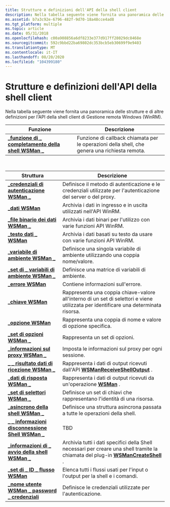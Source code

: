 ```yaml
---
title: Strutture e definizioni dell'API della shell client
description: Nella tabella seguente viene fornita una panoramica delle strutture e di altre definizioni per l'API della shell client di Gestione remota Windows (WinRM).
ms.assetid: b7a3c92e-6796-482f-9d70-18a48cce4ad8
ms.tgt_platform: multiple
ms.topic: article
ms.date: 05/31/2018
ms.openlocfilehash: c00a908856a6df8233e377d917ff28029dc8468e
ms.sourcegitcommit: 592c9bbd22ba69802dc353bcb5eb30699f9e9403
ms.translationtype: MT
ms.contentlocale: it-IT
ms.lasthandoff: 08/20/2020
ms.locfileid: "104399180"
---
```

# <a name="client-shell-api-structures-and-definitions"></a>Strutture e definizioni dell'API della shell client

Nella tabella seguente viene fornita una panoramica delle strutture e di altre definizioni per l'API della shell client di Gestione remota Windows (WinRM).



| Funzione                                                                      | Descrizione                                                                                  |
|-------------------------------------------------------------------------------|----------------------------------------------------------------------------------------------|
| [**\_funzione di \_ completamento della shell WSMan \_**](/windows/win32/api/wsman/nc-wsman-wsman_shell_completion_function) | Funzione di callback chiamata per le operazioni della shell, che genera una richiesta remota. |



 



| Struttura                                                                      | Descrizione                                                                                                                                 |
|--------------------------------------------------------------------------------|---------------------------------------------------------------------------------------------------------------------------------------------|
| [**\_credenziali di autenticazione WSMan \_**](/windows/desktop/api/Wsman/ns-wsman-wsman_authentication_credentials) | Definisce il metodo di autenticazione e le credenziali utilizzate per l'autenticazione del server o del proxy.                                              |
| [**\_dati WSMan**](/windows/desktop/api/Wsman/ns-wsman-wsman_data)                                              | Archivia i dati in ingresso e in uscita utilizzati nell'API WinRM.                                                                                     |
| [**\_file binario dei dati WSMan \_**](/windows/desktop/api/Wsman/ns-wsman-wsman_data_binary)                               | Archivia i dati binari per l'utilizzo con varie funzioni API WinRM.                                                                                |
| [**\_testo dati \_ WSMan**](/windows/desktop/api/Wsman/ns-wsman-wsman_data_text)                                   | Archivia i dati basati su testo da usare con varie funzioni API WinRM.                                                                            |
| [**\_variabile di ambiente WSMan \_**](/windows/desktop/api/Wsman/ns-wsman-wsman_environment_variable)             | Definisce una singola variabile di ambiente utilizzando una coppia nome/valore.                                                                  |
| [**\_set di \_ variabili di ambiente WSMan \_**](/windows/desktop/api/Wsman/ns-wsman-wsman_environment_variable_set)    | Definisce una matrice di variabili di ambiente.                                                                                                  |
| [**\_errore WSMan**](/windows/desktop/api/Wsman/ns-wsman-wsman_error)                                     | Contiene informazioni sull'errore.                                                                                                                 |
| [**\_chiave WSMan**](/windows/desktop/api/Wsman/ns-wsman-wsman_key)                                                | Rappresenta una coppia chiave-valore all'interno di un set di selettori e viene utilizzata per identificare una determinata risorsa.                                       |
| [**\_opzione WSMan**](/windows/desktop/api/Wsman/ns-wsman-wsman_option)                                          | Rappresenta una coppia di nome e valore di opzione specifica.                                                                                           |
| [**\_set di opzioni WSMan \_**](/windows/desktop/api/Wsman/ns-wsman-wsman_option_set)                                 | Rappresenta un set di opzioni.                                                                                                                |
| [**\_informazioni sul proxy WSMan \_**](/windows/desktop/api/Wsman/ns-wsman-wsman_proxy_info)                                 | Imposta le informazioni sul proxy per ogni sessione.                                                                                                |
| [**\_ \_ risultato dati di ricezione WSMan \_**](/windows/desktop/api/Wsman/ns-wsman-wsman_receive_data_result)              | Rappresenta i dati di output ricevuti dall'API [**WSManReceiveShellOutput**](/windows/desktop/api/Wsman/nf-wsman-wsmanreceiveshelloutput) .                                |
| [**\_dati di risposta WSMan \_**](/windows/desktop/api/Wsman/ns-wsman-wsman_response_data)                           | Rappresenta i dati di output ricevuti da un'operazione [**WSMan**](wsman.md) .                                                                |
| [**\_set di selettori WSMan \_**](/windows/desktop/api/Wsman/ns-wsman-wsman_selector_set)                             | Definisce un set di chiavi che rappresentano l'identità di una risorsa.                                                                            |
| [**\_asincrono della shell WSMan \_**](/windows/desktop/api/Wsman/ns-wsman-wsman_shell_async)                               | Definisce una struttura asincrona passata a tutte le operazioni della shell.                                                                   |
| [**\_ \_ informazioni disconnessione Shell WSMan \_**](/windows/desktop/api/Wsman/ns-wsman-wsman_shell_disconnect_info)          | TBD                                                                                                                                         |
| [**\_informazioni di \_ avvio della shell WSMan \_**](/windows/desktop/api/Wsman/ns-wsman-wsman_shell_startup_info_v10)                | Archivia tutti i dati specifici della Shell necessari per creare una shell tramite la chiamata del plug-in [**WSManCreateShell**](/windows/desktop/api/Wsman/nf-wsman-wsmancreateshell) . |
| [**\_set di \_ ID \_ flusso WSMan**](/windows/desktop/api/Wsman/ns-wsman-wsman_stream_id_set)                          | Elenca tutti i flussi usati per l'input o l'output per la shell e i comandi.                                                  |
| [**\_nome utente WSMan \_ password \_ credenziali**](/windows/desktop/api/Wsman/ns-wsman-wsman_username_password_creds)      | Definisce le credenziali utilizzate per l'autenticazione.                                                                                            |



 

 

 